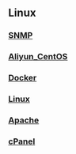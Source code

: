 ## Linux

### [SNMP](./SNMP.html)

### [Aliyun_CentOS](./Aliyun_CentOS.html)

### [Docker](./Docker.html)

### [Linux](./Linux.html)

### [Apache](./Apache.html)

### [cPanel](./cPanel.html)

